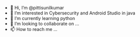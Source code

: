 - 👋 Hi, I’m @pittisunilkumar
- 👀 I’m interested in Cybersecurity and Android Studio in java 
- 🌱 I’m currently learning python
- 💞️ I’m looking to collaborate on ...
- 📫 How to reach me ...

<!---
pittisunilkumar/pittisunilkumar is a ✨ special ✨ repository because its `README.md` (this file) appears on your GitHub profile.
You can click the Preview link to take a look at your changes.
--->
